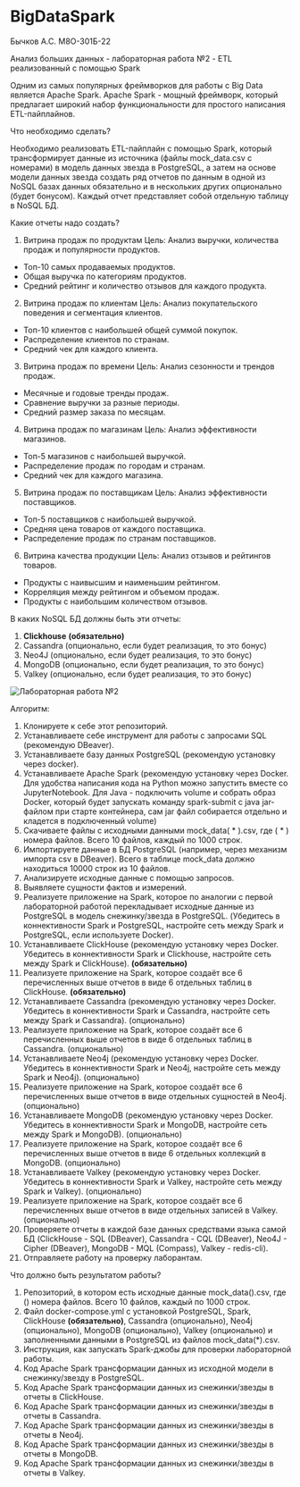 # BigDataSpark

Бычков А.С. М8О-301Б-22

Анализ больших данных - лабораторная работа №2 - ETL реализованный с помощью Spark

Одним из самых популярных фреймворков для работы с Big Data является Apache Spark. Apache Spark - мощный фреймворк, который предлагает широкий набор функциональности для простого написания ETL-пайплайнов.

Что необходимо сделать?

Необходимо реализовать ETL-пайплайн с помощью Spark, который трансформирует данные из источника (файлы mock_data.csv с номерами) в модель данных звезда в PostgreSQL, а затем на основе модели данных звезда создать ряд отчетов по данным в одной из NoSQL базах данных обязательно и в нескольких других опционально (будет бонусом). Каждый отчет представляет собой отдельную таблицу в NoSQL БД.

Какие отчеты надо создать?

1. Витрина продаж по продуктам
   Цель: Анализ выручки, количества продаж и популярности продуктов.

- Топ-10 самых продаваемых продуктов.
- Общая выручка по категориям продуктов.
- Средний рейтинг и количество отзывов для каждого продукта.

2. Витрина продаж по клиентам
   Цель: Анализ покупательского поведения и сегментация клиентов.

- Топ-10 клиентов с наибольшей общей суммой покупок.
- Распределение клиентов по странам.
- Средний чек для каждого клиента.

3. Витрина продаж по времени
   Цель: Анализ сезонности и трендов продаж.

- Месячные и годовые тренды продаж.
- Сравнение выручки за разные периоды.
- Средний размер заказа по месяцам.

4. Витрина продаж по магазинам
   Цель: Анализ эффективности магазинов.

- Топ-5 магазинов с наибольшей выручкой.
- Распределение продаж по городам и странам.
- Средний чек для каждого магазина.

5. Витрина продаж по поставщикам
   Цель: Анализ эффективности поставщиков.

- Топ-5 поставщиков с наибольшей выручкой.
- Средняя цена товаров от каждого поставщика.
- Распределение продаж по странам поставщиков.

6. Витрина качества продукции
   Цель: Анализ отзывов и рейтингов товаров.

- Продукты с наивысшим и наименьшим рейтингом.
- Корреляция между рейтингом и объемом продаж.
- Продукты с наибольшим количеством отзывов.

В каких NoSQL БД должны быть эти отчеты:

1. **Clickhouse** **(обязательно)**
2. Cassandra (опционально, если будет реализация, то это бонус)
3. Neo4J (опционально, если будет реализация, то это бонус)
4. MongoDB (опционально, если будет реализация, то это бонус)
5. Valkey (опционально, если будет реализация, то это бонус)

![Лабораторная работа №2](https://github.com/user-attachments/assets/2b854382-4c36-4542-a7fb-04fe82a6f6fa)

Алгоритм:

1. Клонируете к себе этот репозиторий.
2. Устанавливаете себе инструмент для работы с запросами SQL (рекомендую DBeaver).
3. Устанавливаете базу данных PostgreSQL (рекомендую установку через docker).
4. Устанавливаете Apache Spark (рекомендую установку через Docker. Для удобства написания кода на Python можно запустить вместе со JupyterNotebook. Для Java - подключить volume и собрать образ Docker, который будет запускать команду spark-submit с java jar-файлом при старте контейнера, сам jar файл собирается отдельно и кладется в подключенный volume)
5. Скачиваете файлы с исходными данными mock_data( * ).csv, где ( * ) номера файлов. Всего 10 файлов, каждый по 1000 строк.
6. Импортируете данные в БД PostgreSQL (например, через механизм импорта csv в DBeaver). Всего в таблице mock_data должно находиться 10000 строк из 10 файлов.
7. Анализируете исходные данные с помощью запросов.
8. Выявляете сущности фактов и измерений.
9. Реализуете приложение на Spark, которое по аналогии с первой лабораторной работой перекладывает исходные данные из PostgreSQL в модель снежинку/звезда в PostgreSQL. (Убедитесь в коннективности Spark и PostgreSQL, настройте сеть между Spark и PostgreSQL, если используете Docker).
10. Устанавливаете ClickHouse (рекомендую установку через Docker. Убедитесь в коннективности Spark и Clickhouse, настройте сеть между Spark и ClickHouse). **(обязательно)**
11. Реализуете приложение на Spark, которое создаёт все 6 перечисленных выше отчетов в виде 6 отдельных таблиц в ClickHouse. **(обязательно)**
12. Устанавливаете Cassandra (рекомендую установку через Docker. Убедитесь в коннективности Spark и Cassandra, настройте сеть между Spark и Cassandra). (опционально)
13. Реализуете приложение на Spark, которое создаёт все 6 перечисленных выше отчетов в виде 6 отдельных таблиц в Cassandra. (опционально)
14. Устанавливаете Neo4j (рекомендую установку через Docker. Убедитесь в коннективности Spark и Neo4j, настройте сеть между Spark и Neo4j). (опционально)
15. Реализуете приложение на Spark, которое создаёт все 6 перечисленных выше отчетов в виде отдельных сущностей в Neo4j. (опционально)
16. Устанавливаете MongoDB (рекомендую установку через Docker. Убедитесь в коннективности Spark и MongoDB, настройте сеть между Spark и MongoDB). (опционально)
17. Реализуете приложение на Spark, которое создаёт все 6 перечисленных выше отчетов в виде 6 отдельных коллекций в MongoDB. (опционально)
18. Устанавливаете Valkey (рекомендую установку через Docker. Убедитесь в коннективности Spark и Valkey, настройте сеть между Spark и Valkey). (опционально)
19. Реализуете приложение на Spark, которое создаёт все 6 перечисленных выше отчетов в виде отдельных записей в Valkey. (опционально)
20. Проверяете отчеты в каждой базе данных средствами языка самой БД (ClickHouse - SQL (DBeaver), Cassandra - CQL (DBeaver), Neo4J - Cipher (DBeaver), MongoDB - MQL (Compass), Valkey - redis-cli).
21. Отправляете работу на проверку лаборантам.

Что должно быть результатом работы?

1. Репозиторий, в котором есть исходные данные mock_data().csv, где () номера файлов. Всего 10 файлов, каждый по 1000 строк.
2. Файл docker-compose.yml с установкой PostgreSQL, Spark, ClickHouse **(обязательно)**, Cassandra (опционально), Neo4j (опционально), MongoDB (опционально), Valkey (опционально) и заполненными данными в PostgreSQL из файлов mock_data(*).csv.
3. Инструкция, как запускать Spark-джобы для проверки лабораторной работы.
4. Код Apache Spark трансформации данных из исходной модели в снежинку/звезду в PostgreSQL.
5. Код Apache Spark трансформации данных из снежинки/звезды в отчеты в ClickHouse.
6. Код Apache Spark трансформации данных из снежинки/звезды в отчеты в Cassandra.
7. Код Apache Spark трансформации данных из снежинки/звезды в отчеты в Neo4j.
8. Код Apache Spark трансформации данных из снежинки/звезды в отчеты в MongoDB.
9. Код Apache Spark трансформации данных из снежинки/звезды в отчеты в Valkey.
